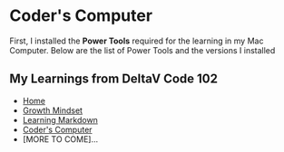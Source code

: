 # Coder's Computer

First, I installed the **Power Tools** required for the learning in my Mac Computer.  Below are the list of Power Tools and the versions I installed 






## My Learnings from DeltaV Code 102
- [Home](README.md)
- [Growth Mindset](GROWTH_MINDSET.md)
- [Learning Markdown](LEARNING_MARKDOWN.md)
- [Coder's Computer](CODERS_COMPUTER.md)
- [MORE TO COME]...
